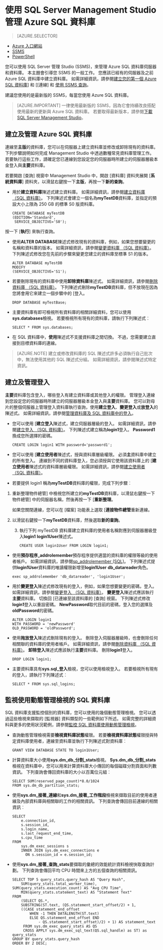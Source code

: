 <properties 
    pageTitle="管理 SSMS 的 SQL 資料庫 |Microsoft Azure" 
    description="瞭解如何使用 SQL Server Management Studio 管理 SQL 資料庫伺服器和資料庫。" 
    services="sql-database" 
    documentationCenter=".net" 
    authors="stevestein" 
    manager="jhubbard" 
    editor="tysonn"/>

<tags 
    ms.service="sql-database" 
    ms.workload="data-management" 
    ms.tgt_pltfrm="na" 
    ms.devlang="na" 
    ms.topic="article" 
    ms.date="09/29/2016" 
    ms.author="sstein"/>


# <a name="managing-azure-sql-database-using-sql-server-management-studio"></a>使用 SQL Server Management Studio 管理 Azure SQL 資料庫 


> [AZURE.SELECTOR]
- [Azure 入口網站](sql-database-manage-portal.md)
- [SSMS](sql-database-manage-azure-ssms.md)
- [PowerShell](sql-database-manage-powershell.md)

您可以使用 SQL Server 管理 Studio (SSMS)，來管理 Azure SQL 資料庫伺服器和資料庫。 本主題會引導您 SSMS 的一般工作。 您應該已經有的伺服器及之前 Azure SQL 資料庫中建立資料庫。 如需詳細資訊，請參閱[建立您的第一個 Azure SQL 資料庫](sql-database-get-started.md)] 和 [[連線] 和 [使用 SSMS 查詢](sql-database-connect-query-ssms.md)。

建議您使用的是最新版的 SSMS，每當您使用 Azure SQL 資料庫。 

> [AZURE.IMPORTANT] 一律使用最新版的 SSMS，因為它會持續改良搭配使用最新的更新與 Azure SQL 資料庫。 若要取得最新版本，請參閱[下載 SQL Server Management Studio](https://msdn.microsoft.com/library/mt238290.aspx)。



## <a name="create-and-manage-azure-sql-databases"></a>建立及管理 Azure SQL 資料庫

連線至**主版**的資料庫，您可以在伺服器上建立資料庫並修改或卸除現有的資料庫。 下列步驟說明如何完成 Management Studio 中透過數種常見資料庫管理工作。 若要執行這些工作，請確定您已連線到您設定您的伺服器時所建立的伺服器層級本金登入與**主要**資料庫。

若要開啟 [查詢] 視窗中 Management Studio 中，開啟 [資料庫] 資料夾展開 [**系統資料庫**] 資料夾，以滑鼠右鍵按一下**主版**，再按一下**新的查詢**。

-   用於**建立資料庫**陳述式建立資料庫。 如需詳細資訊，請參閱[建立資料庫 （SQL 資料庫）](https://msdn.microsoft.com/library/dn268335.aspx)。 下列陳述式會建立一個名為**myTestDB**資料庫，並指定的預設大小上限為 250 GB 的標準 S0 版資料庫。

        CREATE DATABASE myTestDB
        (EDITION='Standard',
         SERVICE_OBJECTIVE='S0');

按一下 [**執行**] 來執行查詢。

-   使用**ALTER DATABASE**陳述式修改現有的資料庫，例如，如果您想要變更的名稱和資料庫的版本。 如需詳細資訊，請參閱[變更資料庫 （SQL 資料庫）](https://msdn.microsoft.com/library/ms174269.aspx)。 下列陳述式修改您在先前的步驟來變更您建立的資料庫至標準 S1 的版本。

        ALTER DATABASE myTestDB
        MODIFY
        (SERVICE_OBJECTIVE='S1');

-   若要刪除現有的資料庫中使用**卸除資料庫**陳述式。 如需詳細資訊，請參閱[刪除資料庫 （SQL 資料庫）](https://msdn.microsoft.com/library/ms178613.aspx)。 下列陳述式刪除**myTestDB**資料庫，但不放現在因為您將會用它來建立一個步驟中的 [登入。

        DROP DATABASE myTestBase;

-   主要資料庫有即可檢視所有資料庫的相關詳細資料，您可以使用**sys.databases**檢視。 若要檢視所有現有的資料庫，請執行下列陳述式︰

        SELECT * FROM sys.databases;

-   在 SQL 資料庫中，**使用**陳述式不支援資料庫之間切換。 不過，您需要建立直接到目標資料庫的連線。

>[AZURE.NOTE] 建立或修改資料庫的 SQL 陳述式許多必須執行自己批次中，無法使用其他的 SQL 陳述式分組。 如需詳細資訊，請參閱陳述式特定資訊。

## <a name="create-and-manage-logins"></a>建立及管理登入

**主要**資料庫包含登入，哪些登入有建立資料庫或其他登入的權限。 管理登入連線到您設定您的伺服器時所建立的伺服器層級本金登入與**主要**資料庫。 您可以對母片的整個伺服器上管理登入資料庫執行查詢，使用**建立登入**、**變更登入**或**放登入**的陳述式。 如需詳細資訊，請參閱[管理資料庫及 SQL 資料庫中的登入](http://msdn.microsoft.com/library/azure/ee336235.aspx)。 


-   您可以使用 [**建立登入**陳述式，建立伺服器層級的登入。 如需詳細資訊，請參閱[建立登入 （SQL 資料庫）](https://msdn.microsoft.com/library/ms189751.aspx)。 下列陳述式建立稱為**login1**登入。 **Password1**換成您所選擇的密碼。

        CREATE LOGIN login1 WITH password='password1';

-   您可以使用 [**建立使用者**陳述式，授與資料庫層級權限。 必須**主**資料庫中建立的所有登入。 連線到不同的資料庫登入，您必須授與它使用該資料庫上的 [**建立使用者**陳述式的資料庫層級權限。 如需詳細資訊，請參閱[建立使用者 （SQL 資料庫）](https://msdn.microsoft.com/library/ms173463.aspx)。 

-   若要提供 login1 稱為**myTestDB**資料庫的權限，完成下列步驟︰

 1.  重新整理物件總管] 中檢視您所建立的**myTestDB**資料庫，以滑鼠右鍵按一下物件總管] 中的伺服器名稱，然後再按一下 [**重新整理**。  

     如果您關閉連線，您可以在 [檔案] 功能表上選取 [**連接物件總管**重新連線。

 2. 以滑鼠右鍵按一下**myTestDB**資料庫，然後選取**新的查詢**。

    3.  執行下列 myTestDB 資料庫建立資料庫的使用者名稱對應到伺服器層級登入**login1** **login1User**陳述式。

            CREATE USER login1User FROM LOGIN login1;

-   使用**預存程序\_addrolemember**預存程序提供適當的資料庫的權限等級的使用者帳戶。 如需詳細資訊，請參閱[sp_addrolemember (SQL)](http://msdn.microsoft.com/library/ms187750.aspx)。 下列陳述式提供**login1User**資料庫的唯讀權限新增至**login1User** **db\_datareader**角色。

        exec sp_addrolemember 'db_datareader', 'login1User';    

-   用於**變更登入**陳述式修改現有的登入，例如，如果您想要變更的密碼，登入。 如需詳細資訊，請參閱[變更登入 （SQL 資料庫）](https://msdn.microsoft.com/library/ms189828.aspx)。 **變更登入**陳述式應該執行**主要**資料庫。 切換回 [已連線至該資料庫的 [查詢] 視窗。 下列陳述式修改**login1**登入以重設密碼。 **NewPassword**取代目前的密碼，登入您的選擇及**oldPassword**的密碼。

        ALTER LOGIN login1
        WITH PASSWORD = 'newPassword'
        OLD_PASSWORD = 'oldPassword';

-   使用**拖放登入**陳述式刪除現有的登入。 刪除登入伺服器層級時，也會刪除任何相關聯的資料庫的使用者帳戶。 如需詳細資訊，請參閱[刪除資料庫 （SQL 資料庫）](https://msdn.microsoft.com/library/ms178613.aspx)。 **卸除登入**陳述式應該執行**主要**資料庫。 刪除**login1**登入。

        DROP LOGIN login1;

-   主要資料庫具有**sys.sql\_登入**檢視，您可以使用檢視登入。 若要檢視所有現有的登入，請執行下列陳述式︰

        SELECT * FROM sys.sql_logins;

## <a name="monitor-sql-database-using-dynamic-management-views"></a>監視使用動態管理檢視的 SQL 資料庫

SQL 資料庫支援監控個別的資料庫，您可以使用的幾個動態管理檢視。 您可以透過這些檢視來擷取的 [監視器] 資料類型的一些範例如下所述。 如需完整的詳細資料與更多的使用狀況範例，請參閱[監控 SQL 資料庫使用動態管理檢視](https://msdn.microsoft.com/library/azure/ff394114.aspx)。

-   查詢動態管理檢視需要**檢視資料庫狀態**權限。 若要**檢視資料庫狀態**權限授與特定資料庫使用者，連線至資料庫並執行下列陳述式對資料庫︰

        GRANT VIEW DATABASE STATE TO login1User;

-   計算資料庫大小使用**sys.dm\_db\_分割\_stats**檢視。 **Sys.dm\_db\_分割\_stats**檢視在資料庫中，您可以用來計算資料庫大小傳回的每個磁碟分割頁面和列數資訊。 下列查詢會傳回資料庫的大小以百萬位元組︰

        SELECT SUM(reserved_page_count)*8.0/1024
        FROM sys.dm_db_partition_stats;   

-   使用**sys.dm\_接著\_連線**和**sys.dm\_接著\_工作階段**檢視來擷取目前的使用者連線及內部資料庫與相關聯的工作的相關資訊。 下列查詢會傳回目前連線的相關資訊︰

        SELECT
            e.connection_id,
            s.session_id,
            s.login_name,
            s.last_request_end_time,
            s.cpu_time
        FROM
            sys.dm_exec_sessions s
            INNER JOIN sys.dm_exec_connections e
              ON s.session_id = e.session_id;

-   使用**sys.dm\_接著\_查詢\_stats**要擷取的彙總的效能統計資料檢視快取查詢計劃。 下列查詢會傳回平均 CPU 時間來上方的五個查詢的相關資訊。

        SELECT TOP 5 query_stats.query_hash AS "Query Hash",
            SUM(query_stats.total_worker_time), SUM(query_stats.execution_count) AS "Avg CPU Time",
            MIN(query_stats.statement_text) AS "Statement Text"
        FROM
            (SELECT QS.*,
            SUBSTRING(ST.text, (QS.statement_start_offset/2) + 1,
            ((CASE statement_end_offset
                WHEN -1 THEN DATALENGTH(ST.text)
                ELSE QS.statement_end_offset END
                    - QS.statement_start_offset)/2) + 1) AS statement_text
             FROM sys.dm_exec_query_stats AS QS
             CROSS APPLY sys.dm_exec_sql_text(QS.sql_handle) as ST) as query_stats
        GROUP BY query_stats.query_hash
        ORDER BY 2 DESC;
 
 
